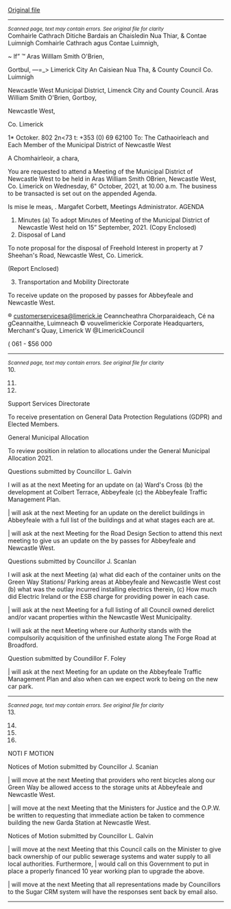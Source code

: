 [Original file](https://www.limerick.ie/sites/default/files/media/documents/2021-10/00-2021-10-06-agenda.pdf)

---
*<small>Scanned page, text may contain errors. See original file for clarity</small>*  
Comhairle Cathrach Ditiche Bardais an Chaisledin Nua Thiar,
& Contae Luimnigh Comhairle Cathrach agus Contae Luimnigh,

~ lf” ™ Aras Willlam Smith O'Brien,

Gortbul,
—=_> Limerick City An Caisiean Nua Tha,
& County Council Co. Luimnigh

Newcastle West Municipal District,
Limenck City and County Council.
Aras William Smith O'Brien,
Gortboy,

Newcastle West,

Co. Limerick

1* Octoker. 802 2n<73
t: +353 (0) 69 62100
To: The Cathaoirleach and Each Member of the Municipal District of Newcastle West

A Chomhairleoir, a chara,

You are requested to attend a Meeting of the Municipal District of Newcastle West to be held
in Aras William Smith OBrien, Newcastle West, Co. Limerick on Wednesday, 6" October,
2021, at 10.00 a.m. The business to be transacted is set out on the appended Agenda.

Is mise le meas, .
Margafet Corbett,
Meetings Administrator.
AGENDA
1. Minutes
(a) To adopt Minutes of Meeting of the Municipal District of Newcastle West held on 15”
September, 2021.
(Copy Enclosed)
2. Disposal of Land

To note proposal for the disposal of Freehold Interest in property at 7 Sheehan's
Road, Newcastle West, Co. Limerick.

(Report Enclosed)

3. Transportation and Mobility Directorate

To receive update on the proposed by passes for Abbeyfeale and Newcastle West.

® customerservicesa@limerick.ie
Ceanncheathra Chorparaideach, Cé na gCeannaithe, Luimneach © vouvelimerickie
Corporate Headquarters, Merchant's Quay, Limerick W @LimerickCouncil

( 061 - $56 000


---
*<small>Scanned page, text may contain errors. See original file for clarity</small>*  
10.

11.

12.

Support Services Directorate

To receive presentation on General Data Protection Regulations (GDPR) and Elected
Members.

General Municipal Allocation

To review position in relation to allocations under the General Municipal Allocation
2021.

Questions submitted by Councillor L. Galvin

I will as at the next Meeting for an update on (a) Ward's Cross (b) the development
at Colbert Terrace, Abbeyfeale (c) the Abbeyfeale Traffic Management Plan.

| will ask at the next Meeting for an update on the derelict buildings in Abbeyfeale
with a full list of the buildings and at what stages each are at.

| will ask at the next Meeting for the Road Design Section to attend this next meeting
to give us an update on the by passes for Abbeyfeale and Newcastle West.

Questions submitted by Councillor J. Scanlan

I will ask at the next Meeting (a) what did each of the container units on the Green
Way Stations/ Parking areas at Abbeyfeale and Newcastle West cost (b) what was
the outlay incurred installing electrics therein, (c) How much did Electric Ireland or
the ESB charge for providing power in each case.

| will ask at the next Meeting for a full listing of all Council owned derelict and/or
vacant properties within the Newcastle West Municipality.

I will ask at the next Meeting where our Authority stands with the compulsorily
acquisition of the unfinished estate along The Forge Road at Broadford.

Question submitted by Coundillor F. Foley

| will ask at the next Meeting for an update on the Abbeyfeale Traffic Management
Plan and also when can we expect work to being on the new car park.


---
*<small>Scanned page, text may contain errors. See original file for clarity</small>*  
13.

14.

15.

16.

NOTI F MOTION

Notices of Motion submitted by Councillor J. Scanian

| will move at the next Meeting that providers who rent bicycles along our Green Way
be allowed access to the storage units at Abbeyfeale and Newcastle West.

| will move at the next Meeting that the Ministers for Justice and the O.P.W. be
written to requesting that immediate action be taken to commence building the new
Garda Station at Newcastle West.

Notices of Motion submitted by Councillor L. Galvin

| will move at the next Meeting that this Council calls on the Minister to give back
ownership of our public sewerage systems and water supply to all local authorities.
Furthermore, | would call on this Government to put in place a properly financed 10
year working plan to upgrade the above.

| will move at the next Meeting that all representations made by Councillors to the
Sugar CRM system will have the responses sent back by email also.


---

